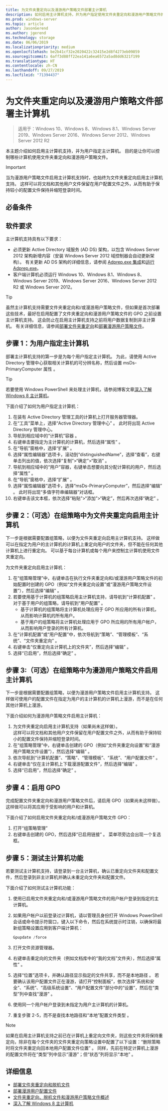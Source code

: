 ```yaml
---
title: 为文件夹重定向以及漫游用户策略文件部署主计算机
description: 如何启用主计算机支持，并为用户指定使用文件夹重定向和漫游用户策略文件的主计算机。
ms.prod: windows-server
ms.topic: article
author: JasonGerend
ms.author: jgerend
ms.technology: storage
ms.date: 06/06/2019
ms.localizationpriority: medium
ms.openlocfilehash: be2b41cf32e2020422c32415e2d8f4273eb09859
ms.sourcegitcommit: 6aff3d88ff22ea141a6ea6572a5ad8dd6321f199
ms.translationtype: HT
ms.contentlocale: zh-CN
ms.lasthandoff: 09/27/2019
ms.locfileid: "71394437"
---
```

# <a name="deploy-primary-computers-for-folder-redirection-and-roaming-user-profiles"></a>为文件夹重定向以及漫游用户策略文件部署主计算机

>适用于：Windows 10、Windows 8、Windows 8.1、Windows Server 2019、Windows Server 2016、Windows Server 2012、Windows Server 2012 R2

本主题介绍如何启用主计算机支持，并为用户指定主计算机。 目的是让你可以控制哪些计算机使用文件夹重定向和漫游用户策略文件。

> [!IMPORTANT]
> 当为漫游用户策略文件启用主计算机支持时，也始终为文件夹重定向启用主计算机支持。 这样可以将文档和其他用户文件保留在用户配置文件之外，从而有助于保持较小的配置文件保持并缩短登录时间。

## <a name="prerequisites"></a>必备条件

## <a name="software-requirements"></a>软件要求

主计算机支持具有以下要求：

- 必须更新 Active Directory 域服务 (AD DS) 架构，以包含 Windows Server 2012 架构新增内容（安装 Windows Server 2012 域控制器会自动更新架构）。 有关更新 AD DS 架构的详细信息，请参阅 [Adprep.exe 集成](<https://docs.microsoft.com/previous-versions/windows/it-pro/windows-server-2012-R2-and-2012/hh472161(v=ws.11)#adprepexe-integration>)和[运行 Adprep.exe](<https://docs.microsoft.com/previous-versions/windows/it-pro/windows-server-2008-R2-and-2008/dd464018(v=ws.10)>)。
- 客户端计算机必须运行 Windows 10、Windows 8.1、Windows 8、Windows Server 2019、Windows Server 2016、Windows Server 2012 R2 或 Windows Server 2012。

> [!TIP]
> 虽然主计算机支持需要文件夹重定向和/或漫游用户策略文件，但如果是首次部署这些技术，最好在启用配置了文件夹重定向和漫游用户策略文件的 GPO 之前设置主计算机支持。 这会防止在启用主计算机支持之前将用户数据复制到非主计算机。 有关详细信息，请参阅[部署文件夹重定向](deploy-folder-redirection.md)和[部署漫游用户策略文件](deploy-roaming-user-profiles.md)。

## <a name="step-1-designate-primary-computers-for-users"></a>步骤 1：为用户指定主计算机

部署主计算机支持的第一步是为每个用户指定主计算机。 为此，请使用 Active Directory 管理中心获取相关计算机的可分辨名称，然后设置 msDs-PrimaryComputer 属性  。

> [!TIP]
> 若要使用 Windows PowerShell 来处理主计算机，请参阅博客文章[深入了解 Windows 8 主计算机](<https://blogs.technet.microsoft.com/askds/2012/10/23/digging-a-little-deeper-into-windows-8-primary-computer/>)。

下面介绍了如何为用户指定主计算机：

1. 在装有 Active Directory 管理工具的计算机上打开服务器管理器。
2. 在“工具”菜单上，选择“Active Directory 管理中心”   。 此时将出现 Active Directory 管理中心。
3. 导航到相应域中的“计算机”容器  。
4. 右键单击要指定为主计算机的计算机，然后选择“属性”  。
5. 在“导航”窗格中，选择“扩展”  。
6. 选择“属性编辑器”选项卡，滚动到“distinguishedName”，选择“查看”，右键单击列出的值，依次选择“复制”>“确定”>“取消”       。
7. 导航到相应域中的“用户”容器，右键单击想要向其分配计算机的用户，然后选择“属性”   。
8. 在“导航”窗格中，选择“扩展”  。
9. 选择“属性编辑器”选项卡，选择“msDs-PrimaryComputer”，然后选择“编辑”    。 此时将出现“多值字符串编辑器”对话框。
10. 右键单击该文本框，依次选择“粘贴”>“添加”>“确定”，然后再次选择“确定”     。

## <a name="step-2-optionally-enable-primary-computers-for-folder-redirection-in-group-policy"></a>步骤 2：（可选）在组策略中为文件夹重定向启用主计算机

下一步是根据需要配置组策略，以便为文件夹重定向启用主计算机支持。 这样做可以在指定为用户的主计算机的计算机上重定向用户的文件夹，但不能在任何其他计算机上进行重定向。 可以基于每台计算机或每个用户来控制主计算机使用文件夹重定向。

为文件夹重定向启用主计算机：

1. 在“组策略管理”中，右键单击在执行文件夹重定向和/或漫游用户策略文件的初始配置时创建的 GPO（例如“文件夹重定向设置”或“漫游用户策略文件设置”），然后选择“编辑”    。
2. 若要使用基于计算机的组策略启用主计算机支持，请导航到“计算机配置”  。 对于基于用户的组策略，请导航到“用户配置”  。
    - 基于计算机的组策略将主计算机处理应用于 GPO 所应用的所有计算机，从而影响计算机的所有用户。
    - 基于用户的组策略将主计算机处理应用于 GPO 所应用的所有用户帐户，从而影响用户登录的所有计算机。
3. 在“计算机配置”或“用户配置”中，依次导航到“策略”、“管理模板”、“系统”、“文件夹重定向”       。
4. 右键单击“仅重定向主计算机上的文件夹”，然后选择“编辑”   。
5. 选择“已启用”，然后选择“确定”   。

## <a name="step-3-optionally-enable-primary-computers-for-roaming-user-profiles-in-group-policy"></a>步骤 3:（可选）在组策略中为漫游用户策略文件启用主计算机

下一步是根据需要配置组策略，以便为漫游用户策略文件启用主计算机支持。 这样做可使用户的配置文件在指定为用户的主计算机的计算机上漫游，而不是在任何其他计算机上漫游。

下面介绍如何为漫游用户策略文件启用主计算机：

1. 为文件夹重定向启用主计算机支持（如果尚未这样做）。<br>这样可以将文档和其他用户文件保留在用户配置文件之外，从而有助于保持较小的配置文件保持并缩短登录时间。
2. 在“组策略管理”中，右键单击创建的 GPO（例如“文件夹重定向设置”和“漫游用户策略文件设置”），然后选择“编辑”   。
3. 依次导航到“计算机配置”、“策略”、“管理模板”、“系统”、“用户配置文件”      。
4. 右键单击“仅在主计算机上下载漫游配置文件”，然后选择“编辑”   。
5. 选择“已启用”，然后选择“确定”   。

## <a name="step-4-enable-the-gpo"></a>步骤 4：启用 GPO

完成配置文件夹重定向和漫游用户策略文件后，请启用 GPO（如果尚未这样做）。 这样做可以将其应用于受影响的用户和计算机。

下面介绍了如何启用文件夹重定向和/或漫游用户策略文件 GPO：

1. 打开“组策略管理”
2. 右键单击创建的 GPO，然后选择“已启用链接”  。 菜单项旁边会出现一个复选框。

## <a name="step-5-test-primary-computer-function"></a>步骤 5：测试主计算机功能

若要测试主计算机支持，请登录到一台主计算机，确认已重定向文件夹和配置文件，然后登录到非主计算机并确认未重定向文件夹和配置文件。

下面介绍了如何测试主计算机功能：

1. 使用已启用文件夹重定向和/或漫游用户策略文件的用户帐户登录到指定的主计算机。
2. 如果用户帐户以前登录过计算机，请以管理员身份打开 Windows PowerShell 会话或命令提示符窗口，键入以下命令，然后在系统提示时注销，以确保将最新组策略设置应用到客户端计算机：

    ```PowerShell
    Gpupdate /force
    ```

3. 打开文件资源管理器。
1. 右键单击重定向的文件夹（例如文档库中的“我的文档”文件夹），然后选择“属性”  。
1. 选择“位置”选项卡，并确认路径显示指定的文件共享，而不是本地路径  。 若要确认该用户配置文件正在漫游，请打开“控制面板”，依次选择“系统和安全”、“系统”、“高级系统设置”、“用户配置文件”部分中的“设置”，然后在“类型”列中查找“漫游”        。
1. 使用同一个用户帐户登录到未指定为用户主计算机的计算机。
1. 重复步骤 2-5，而不是查找本地路径和“本地”配置文件类型  。

> [!NOTE]
> 如果在启用主计算机支持之前已在计算机上重定向文件夹，则这些文件夹将保持重定向，除非在每个文件夹的文件夹重定向策略设置中配置了以下设置：“删除策略时将文件夹重定向回本地用户配置文件位置”  。 同样，先前在特定计算机上漫游的配置文件将在“类型”列中显示“漫游”；但“状态”列将显示“本地”     。

## <a name="more-information"></a>详细信息

- [部署文件夹重定向和脱机文件](deploy-folder-redirection.md)
- [部署漫游用户配置文件](deploy-roaming-user-profiles.md)
- [文件夹重定向、脱机文件和漫游用户策略文件概述](folder-redirection-rup-overview.md)
- [深入了解 Windows 8 主计算机](https://blogs.technet.com/b/askds/archive/2012/10/23/digging-a-little-deeper-into-windows-8-primary-computer.aspx)